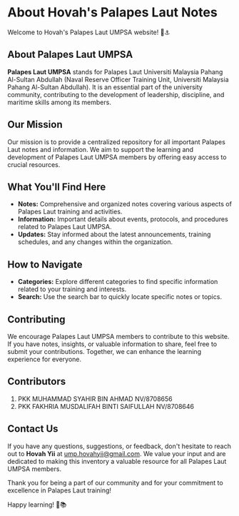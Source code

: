 
# About Hovah's Palapes Laut Notes

Welcome to Hovah's Palapes Laut UMPSA website! 🌊⚓️

## About Palapes Laut UMPSA

**Palapes Laut UMPSA** stands for Palapes Laut Universiti Malaysia Pahang Al-Sultan Abdullah (Naval Reserve Officer Training Unit, Universiti Malaysia Pahang Al-Sultan Abdullah). It is an essential part of the university community, contributing to the development of leadership, discipline, and maritime skills among its members.

## Our Mission

Our mission is to provide a centralized repository for all important Palapes Laut notes and information. We aim to support the learning and development of Palapes Laut UMPSA members by offering easy access to crucial resources.

## What You'll Find Here

- **Notes:** Comprehensive and organized notes covering various aspects of Palapes Laut training and activities.
- **Information:** Important details about events, protocols, and procedures related to Palapes Laut UMPSA.
- **Updates:** Stay informed about the latest announcements, training schedules, and any changes within the organization.

## How to Navigate

- **Categories:** Explore different categories to find specific information related to your training and interests.
- **Search:** Use the search bar to quickly locate specific notes or topics.

## Contributing

We encourage Palapes Laut UMPSA members to contribute to this website. If you have notes, insights, or valuable information to share, feel free to submit your contributions. Together, we can enhance the learning experience for everyone.

## Contributors

1. PKK MUHAMMAD SYAHIR BIN AHMAD NV/8708656
2. PKK FAKHRIA MUSDALIFAH BINTI SAIFULLAH NV/8708646

## Contact Us

If you have any questions, suggestions, or feedback, don't hesitate to reach out to **Hovah Yii** at ump.hovahyii@gmail.com. We value your input and are dedicated to making this inventory a valuable resource for all Palapes Laut UMPSA members.

Thank you for being a part of our community and for your commitment to excellence in Palapes Laut training!


Happy learning! 🚢📚
